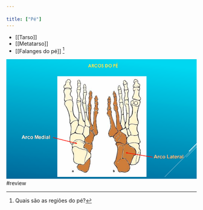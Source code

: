 ```yaml
---

title: ["Pé"]
---
```


+ [[Tarso]]
+ [[Metatarso]]
+ [[Falanges do pé]] [^376251]

[^376251]: Quais são as regiões do pé?

![Pasted image 20210416164520.png](Pasted%20image%2020210416164520.png)
#review 

